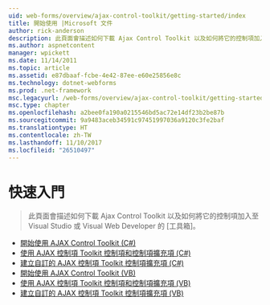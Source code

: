 ```yaml
---
uid: web-forms/overview/ajax-control-toolkit/getting-started/index
title: 開始使用 |Microsoft 文件
author: rick-anderson
description: 此頁面會描述如何下載 Ajax Control Toolkit 以及如何將它的控制項加入至 Visual Studio 或 Visual Web Developer 的 [工具箱]。
ms.author: aspnetcontent
manager: wpickett
ms.date: 11/14/2011
ms.topic: article
ms.assetid: e87dbaaf-fcbe-4e42-87ee-e60e25856e8c
ms.technology: dotnet-webforms
ms.prod: .net-framework
msc.legacyurl: /web-forms/overview/ajax-control-toolkit/getting-started
msc.type: chapter
ms.openlocfilehash: a2bee0fa190a0215546bd5ac72e14df23b2be87b
ms.sourcegitcommit: 9a9483aceb34591c97451997036a9120c3fe2baf
ms.translationtype: HT
ms.contentlocale: zh-TW
ms.lasthandoff: 11/10/2017
ms.locfileid: "26510497"
---
```

<a name="getting-started"></a>快速入門
====================
> 此頁面會描述如何下載 Ajax Control Toolkit 以及如何將它的控制項加入至 Visual Studio 或 Visual Web Developer 的 [工具箱]。


- [開始使用 AJAX Control Toolkit (C#)](get-started-with-the-ajax-control-toolkit-cs.md)
- [使用 AJAX 控制項 Toolkit 控制項和控制項擴充項 (C#)](using-ajax-control-toolkit-controls-and-control-extenders-cs.md)
- [建立自訂的 AJAX 控制項 Toolkit 控制項擴充項 (C#)](creating-a-custom-ajax-control-toolkit-control-extender-cs.md)
- [開始使用 AJAX Control Toolkit (VB)](get-started-with-the-ajax-control-toolkit-vb.md)
- [使用 AJAX 控制項 Toolkit 控制項和控制項擴充項 (VB)](using-ajax-control-toolkit-controls-and-control-extenders-vb.md)
- [建立自訂的 AJAX 控制項 Toolkit 控制項擴充項 (VB)](creating-a-custom-ajax-control-toolkit-control-extender-vb.md)
